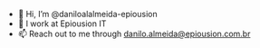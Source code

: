 - 👋 Hi, I’m @daniloalalmeida-epiousion
- 🌱 I work at Epiousion IT
- 📫 Reach out to me through danilo.almeida@epiousion.com.br

<!---
daniloalalmeida-epiousion/daniloalalmeida-epiousion is a ✨ special ✨ repository because its `README.md` (this file) appears on your GitHub profile.
You can click the Preview link to take a look at your changes.
--->
